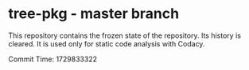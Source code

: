 # tree-pkg - master branch

This repository contains the frozen state of the repository.
Its history is cleared. It is used only for static code
analysis with Codacy.

Commit Time: 1729833322